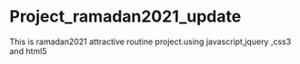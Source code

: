 # Project_ramadan2021_update
This is ramadan2021 attractive routine project.using javascript,jquery ,css3 and html5
